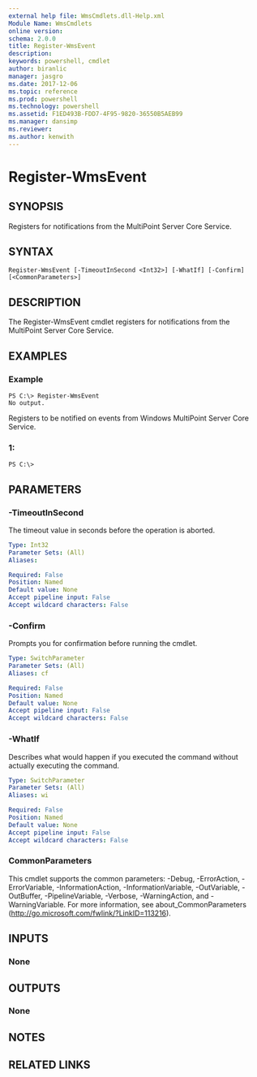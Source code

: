 ```yaml
---
external help file: WmsCmdlets.dll-Help.xml
Module Name: WmsCmdlets
online version: 
schema: 2.0.0
title: Register-WmsEvent
description: 
keywords: powershell, cmdlet
author: biranlic
manager: jasgro
ms.date: 2017-12-06
ms.topic: reference
ms.prod: powershell
ms.technology: powershell
ms.assetid: F1ED493B-FDD7-4F95-9820-36550B5AEB99
ms.manager: dansimp
ms.reviewer:
ms.author: kenwith
---
```


# Register-WmsEvent

## SYNOPSIS
Registers for notifications from the MultiPoint Server Core Service.

## SYNTAX

```
Register-WmsEvent [-TimeoutInSecond <Int32>] [-WhatIf] [-Confirm] [<CommonParameters>]
```

## DESCRIPTION
The Register-WmsEvent cmdlet registers for notifications from the MultiPoint Server Core Service.

## EXAMPLES

### Example
```
PS C:\> Register-WmsEvent
No output.
```

Registers to be notified on events from Windows MultiPoint Server Core Service.

### 1:
```
PS C:\>
```

## PARAMETERS

### -TimeoutInSecond
The timeout value in seconds before the operation is aborted.

```yaml
Type: Int32
Parameter Sets: (All)
Aliases: 

Required: False
Position: Named
Default value: None
Accept pipeline input: False
Accept wildcard characters: False
```

### -Confirm
Prompts you for confirmation before running the cmdlet.

```yaml
Type: SwitchParameter
Parameter Sets: (All)
Aliases: cf

Required: False
Position: Named
Default value: None
Accept pipeline input: False
Accept wildcard characters: False
```

### -WhatIf
Describes what would happen if you executed the command without actually executing the command.

```yaml
Type: SwitchParameter
Parameter Sets: (All)
Aliases: wi

Required: False
Position: Named
Default value: None
Accept pipeline input: False
Accept wildcard characters: False
```

### CommonParameters
This cmdlet supports the common parameters: -Debug, -ErrorAction, -ErrorVariable, -InformationAction, -InformationVariable, -OutVariable, -OutBuffer, -PipelineVariable, -Verbose, -WarningAction, and -WarningVariable. For more information, see about_CommonParameters (http://go.microsoft.com/fwlink/?LinkID=113216).

## INPUTS

### None

## OUTPUTS

### None

## NOTES

## RELATED LINKS

